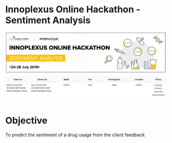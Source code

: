 # Innoplexus Online Hackathon - Sentiment Analysis

![Contest Details](Img/Innoplexus_Online_Hackathon.png)
![Participation Details](Img/Participants.png)


# Objective

To predict the sentiment of a drug usage from the client feedback 

